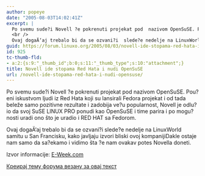 ```yaml
---
author: popeye
date: "2005-08-03T14:02:41Z"
excerpt: |
  Po svemu sude?i Novell ?e pokrenuti projekat pod  nazivom OpenSuSE. Pou?eni iskustvom ljudi iz Red Hata koji su lansirali Fedora projekat i od tada beleže samo pozitivne rezultate i zadobija ve?u popularnost, Novell je odlu?io da svoj SuSE LINUX PRO ponudi kao OpenSuSE i time parira i po mogu?nosti uradi ono što je uradio i RED HAT sa Fedorom.<br />
  <br />
  Ovaj dogaÄ‘aj trebalo bi da se ozvani?i  slede?e nedelje na LinuxWorld samitu u San Francisku, kako javljaju izvori bliski ovoj kompaniji
guid: https://forum.linuxo.org/2005/08/03/novell-ide-stopama-red-hata-i-nudi-opensuse/
id: 925
tc-thumb-fld:
- a:2:{s:9:"_thumb_id";b:0;s:11:"_thumb_type";s:10:"attachment";}
title: Novell ide stopama Red Hata i nudi OpenSuSE
url: /novell-ide-stopama-red-hata-i-nudi-opensuse/
---
```

Po svemu sude?i Novell ?e pokrenuti projekat pod nazivom OpenSuSE. Pou?eni iskustvom ljudi iz Red Hata koji su lansirali Fedora projekat i od tada beleže samo pozitivne rezultate i zadobija ve?u popularnost, Novell je odlu?io da svoj SuSE LINUX PRO ponudi kao OpenSuSE i time parira i po mogu?nosti uradi ono što je uradio i RED HAT sa Fedorom.

Ovaj dogaÄ‘aj trebalo bi da se ozvani?i slede?e nedelje na LinuxWorld samitu u San Francisku, kako javljaju izvori bliski ovoj kompaniji<!--break-->Dakle ostaje nam samo da sa?ekamo i vidimo šta ?e nam ovakav potes Novella doneti.

Izvor informacije: [E-Week.com](http://www.eweek.com/article2/0,1895,1843097,00.asp) 

[Креирај тему форума везану за овај текст](https://linuxo.org/nova-tema-na-forumu/?se_pid=925)